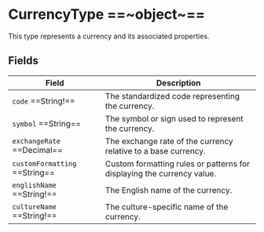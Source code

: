 # CurrencyType ==~object~==

This type represents a currency and its associated properties. 

## Fields

| Field                           | Description                                                                         |
|---------------------------------|-------------------------------------------------------------------------------------|
| `code`  ==String!==             | The standardized code representing the currency.                                    |
| `symbol`  ==String==            | The symbol or sign used to represent the currency.                                  |
| `exchangeRate`  ==Decimal==     | The exchange rate of the currency relative to a base currency.                      |
| `customFormatting`  ==String==  | Custom formatting rules or patterns for displaying the currency value.              |
| `englishName` ==String!==       | The English name of the currency.                                                   |
| `cultureName` ==String!==       | The culture-specific name of the currency.                                          |

